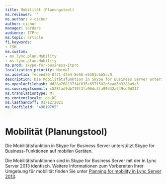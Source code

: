 ```yaml
---
title: Mobilität (Planungstool)
ms.reviewer: ''
ms.author: v-cichur
author: cichur
manager: serdars
audience: ITPro
ms.topic: article
f1.keywords:
- CSH
ms.custom:
- ms.lync.plan.Mobility
- ms.lync.plan.Mobility
ms.prod: skype-for-business-itpro
localization_priority: Normal
ms.assetid: feceed86-0f71-47e4-8e56-e5181c6b5cc9
description: Die Mobilitätsfunktion in Skype for Business Server unterstützt Skype for Business-Funktionen auf mobilen Geräten.
ms.openlocfilehash: dd28a768137f4f035c657f582c6ead5b3288a9a5
ms.sourcegitcommit: c528fad9db719f3fa96dc3fa99332a349cd9d317
ms.translationtype: MT
ms.contentlocale: de-DE
ms.lasthandoff: 01/12/2021
ms.locfileid: "49819705"
---
```

# <a name="mobility-planning-tool"></a>Mobilität (Planungstool)
 
Die Mobilitätsfunktion in Skype for Business Server unterstützt Skype for Business-Funktionen auf mobilen Geräten.
  
Die Mobilitätsfunktionen sind in Skype for Business Server mit der in Lync Server 2013 identisch. Weitere Informationen zum Vorbereiten Ihrer Umgebung für mobilität finden Sie unter [Planning for mobility in Lync Server 2013](https://technet.microsoft.com/library/hh689981%28v=ocs.15%29.aspx).
  

